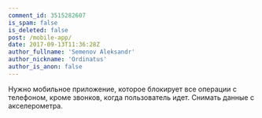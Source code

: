 ```yaml
---
comment_id: 3515282607
is_spam: false
is_deleted: false
post: /mobile-app/
date: 2017-09-13T11:36:28Z
author_fullname: 'Semenov Aleksandr'
author_nickname: 'Ordinatus'
author_is_anon: false
---
```


<p>Нужно мобильное приложение, которое блокирует все операции с телефоном, кроме звонков, когда пользователь идет. Снимать данные с акселерометра.</p>
